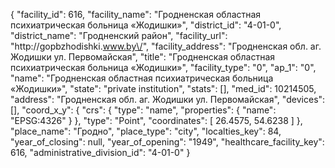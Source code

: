 {
    "facility_id": 616,
    "facility_name": "Гродненская областная психиатрическая больница «Жодишки»",
    "district_id": "4-01-0",
    "district_name": "Гродненский район",
    "facility_url": "http:\/\/gopbzhodishki.www.by\/",
    "facility_address": "Гродненская обл. аг. Жодишки ул. Первомайская",
    "title": "Гродненская областная психиатрическая больница «Жодишки»",
    "facility_type": "0",
    "ap_1": "0",
    "name": "Гродненская областная психиатрическая больница «Жодишки»",
    "state": "private institution",
    "stats": [],
    "med_id": 10214505,
    "address": "Гродненская обл. аг. Жодишки ул. Первомайская",
    "devices": [],
    "coord_x_y": {
        "crs": {
            "type": "name",
            "properties": {
                "name": "EPSG:4326"
            }
        },
        "type": "Point",
        "coordinates": [
            26.4575,
            54.6238
        ]
    },
    "place_name": "Гродно",
    "place_type": "city",
    "localties_key": 84,
    "year_of_closing": null,
    "year_of_opening": "1949",
    "healthcare_facility_key": 616,
    "administrative_division_id": "4-01-0"
}